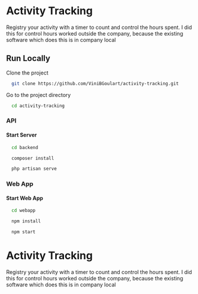 
# Activity Tracking

Registry your activity with a timer to count and control the hours spent. 
I did this for control hours worked outside the company, because the existing software which does this is in company local

## Run Locally

Clone the project

```bash
  git clone https://github.com/ViniBGoulart/activity-tracking.git
```

Go to the project directory

```bash
  cd activity-tracking
```

### API

#### Start Server

```bash
  cd backend
```
```bash
  composer install
```
```bash
  php artisan serve
```

### Web App

#### Start Web App

```bash
  cd webapp
```
```bash
  npm install
```
```bash
  npm start
```


# Activity Tracking

Registry your activity with a timer to count and control the hours spent. 
I did this for control hours worked outside the company, because the existing software which does this is in company local
